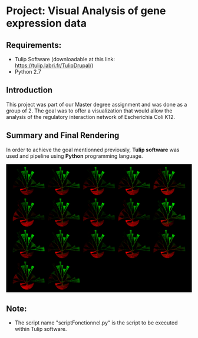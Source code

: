 # Project: Visual Analysis of gene expression data

## Requirements:
- Tulip Software (downloadable at this link: https://tulip.labri.fr/TulipDrupal/)
- Python 2.7

## Introduction
This project was part of our Master degree assignment and was done as a group of 2. The goal was to offer a visualization that would allow the analysis of the regulatory interaction network of Escherichia Coli K12.

## Summary and Final Rendering
In order to achieve the goal mentionned previously, **Tulip software** was used and pipeline using **Python** programming language. 

![alt text](https://github.com/ElieSol/Projet_DEA/blob/master/resultsSmall.png)

## Note:
- The script name "scriptFonctionnel.py" is the script to be executed within Tulip software.

